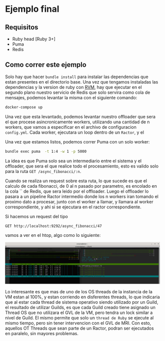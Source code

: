 # Ejemplo final

## Requisitos

- Ruby head [Ruby 3+]
- Puma
- Redis

## Como correr este ejemplo

Solo hay que hacer `bundle install` para instalar las dependencias que estan presentes en el directorio base. Una vez que tengamos instaladas las dependencias y la version de ruby con [RVM](https://rvm.io/), hay que ejecutar en el segundo plano nuestro servicio de Redis que solo servira como cola de mensajes, podemos levantar la misma con el siguiente comando:

```bash
docker-compose up
```

Una vez que esta levantado, podemos levantar nuestro offloader que sera el que procese asincronicamente workers, utilizando una cantidad de n workers, que vamos a especificar en el archivo de configuracion `config.yml`. Cada worker, ejecutara un loop dentro de un `Ractor`, y el 


Una vez que estamos listos, podemos correr Puma con un solo worker:

```bash
bundle exec puma  -t 1:4 -w 1 -p 5000
```

La idea es que Puma solo sea un intermediario entre el sistema y el offloader, que sera el que realice todo el procesamiento, esto es valido solo para la ruta `GET /async_fibonacci/:n`.

Cuando se realiza un request sobre esta ruta, lo que sucede es que el calculo de cada fibonacci, de 0 al n pasado por parametro, es encolado en la cola `` de Redis, que sera leido por el offloader. Luego el offloader lo pasara a un pipeline Ractor intermedio donde los n workers iran tomando el proximo dato a procesar, junto con el worker a llamar, y llamara al worker correspondiente, y ahi si se ejecutara 
en el ractor correspondiente.

Si hacemos un request del tipo

```
GET http://localhost:9292/async_fibonacci/47
```

vamos a ver en el htop, algo como lo siguiente:

![final_example_ractor.png](../../img/final_example_ractor.png)

Lo interesante es que mas de uno de los OS threads de la instancia de la VM estan al 100%, y estan corriendo en disferentes threads, lo que indicaria que al estar cada thread de sistema operativo siendo utilizado por un Guild, el resultado de utilizar Guilds, es que cada Guild creado tiene asignado un Thread OS que no utilizara el GVL de la VM, pero tendra un lock similar a nivel de Guild. El mismo permite que solo un `thread de Ruby` se ejecute al mismo tiempo, pero sin tener intervencion con el GVL de MRI. Con esto, aquellos OT Threads que sean parte de un Ractor, podran ser ejecutados en paralelo, sin mayores problemas.